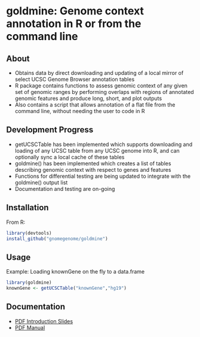 # goldmine: Genome context annotation in R or from the command line

## About
* Obtains data by direct downloading and updating of a local mirror of select UCSC Genome Browser annotation tables
* R package contains functions to assess genomic context of any given set of genomic ranges by performing overlaps with regions of annotated genomic features and produce long, short, and plot outputs
* Also contains a script that allows annotation of a flat file from the command line, without needing the user to code in R

## Development Progress
* getUCSCTable has been implemented which supports downloading and loading of any UCSC table from any UCSC genome into R, and can optionally sync a local cache of these tables
* goldmine() has been implemented which creates a list of tables describing genomic context with respect to genes and features
* Functions for differential testing are being updated to integrate with the goldmine() output list
* Documentation and testing are on-going

## Installation
From R:
```r
library(devtools)
install_github("gnomegenome/goldmine")
```
## Usage
Example: Loading knownGene on the fly to a data.frame
```r
library(goldmine)
knownGene <- getUCSCTable("knownGene","hg19")
```
## Documentation
* [PDF Introduction Slides](https://github.com/gnomegenome/goldmine/blob/master/docs/goldmine-intro.pdf)
* [PDF Manual](https://github.com/gnomegenome/goldmine/blob/master/docs/goldmine-manual.pdf)
